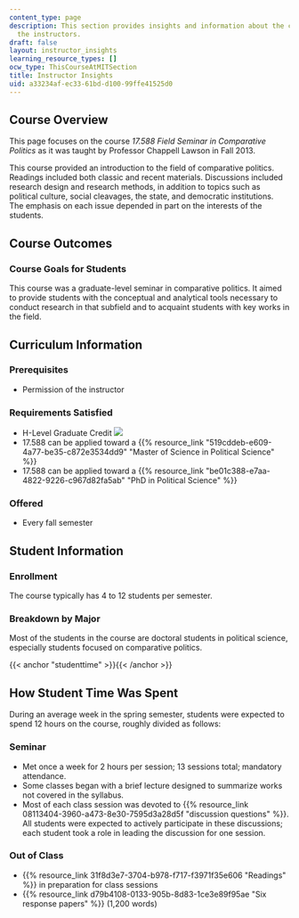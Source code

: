 ```yaml
---
content_type: page
description: This section provides insights and information about the course from
  the instructors.
draft: false
layout: instructor_insights
learning_resource_types: []
ocw_type: ThisCourseAtMITSection
title: Instructor Insights
uid: a33234af-ec33-61bd-d100-99ffe41525d0
---
```

## Course Overview

This page focuses on the course _17.588 Field Seminar in Comparative Politics_ as it was taught by Professor Chappell Lawson in Fall 2013.

This course provided an introduction to the field of comparative politics. Readings included both classic and recent materials. Discussions included research design and research methods, in addition to topics such as political culture, social cleavages, the state, and democratic institutions. The emphasis on each issue depended in part on the interests of the students.

## Course Outcomes

### Course Goals for Students

This course was a graduate-level seminar in comparative politics. It aimed to provide students with the conceptual and analytical tools necessary to conduct research in that subfield and to acquaint students with key works in the field.

## Curriculum Information

### Prerequisites

- Permission of the instructor

### Requirements Satisfied

- H-Level Graduate Credit ![](/images/educator/icon-question-hlevel.png)
- 17.588 can be applied toward a {{% resource_link "519cddeb-e609-4a77-be35-c872e3534dd9" "Master of Science in Political Science" %}}
- 17.588 can be applied toward a {{% resource_link "be01c388-e7aa-4822-9226-c967d82fa5ab" "PhD in Political Science" %}}

### Offered

- Every fall semester

## Student Information

### Enrollment

The course typically has 4 to 12 students per semester.

### Breakdown by Major

Most of the students in the course are doctoral students in political science, especially students focused on comparative politics.

{{< anchor "studenttime" >}}{{< /anchor >}}

## How Student Time Was Spent

During an average week in the spring semester, students were expected to spend 12 hours on the course, roughly divided as follows:

### Seminar

- Met once a week for 2 hours per session; 13 sessions total; mandatory attendance.
- Some classes began with a brief lecture designed to summarize works not covered in the syllabus.
- Most of each class session was devoted to {{% resource_link 08113404-3960-a473-8e30-7595d3a28d5f "discussion questions" %}}. All students were expected to actively participate in these discussions; each student took a role in leading the discussion for one session.

### Out of Class

- {{% resource_link 31f8d3e7-3704-b978-f717-f3971f35e606 "Readings" %}} in preparation for class sessions
- {{% resource_link d79b4108-0133-905b-8d83-1ce3e89f95ae "Six response papers" %}} (1,200 words)